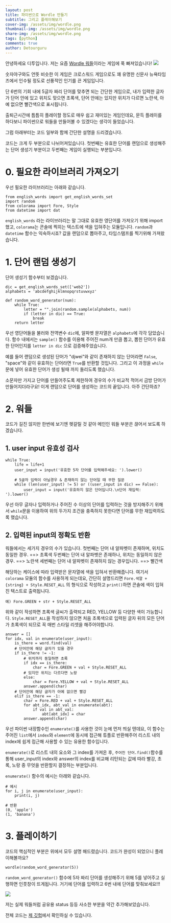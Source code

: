 ```yaml
---
layout: post
title: 파이썬으로 Wordle 만들기
subtitle: 그리고 플레이해보기
cover-img: /assets/img/wordle.png
thumbnail-img: /assets/img/wordle.png
share-img: /assets/img/wordle.png
tags: [python]
comments: true
author: Detourguru
---
```


안녕하세요 디투입니다.
저는 요즘 [Wordle 워들](https://www.powerlanguage.co.uk/wordle/)이라는 게임에 푹 빠져있습니다!
![](/assets/img/wordle.png)

숫자야구와도 언뜻 비슷한 이 게임은 크로스워드 게임으로도 꽤 유명한 신문사 뉴욕타임즈에서 인수될 정도로 선풍적인 인기를 끈 게임입니다.

단 6번의 기회 내에 5글자 짜리 단어를 맞추면 되는 간단한 게임으로, 내가 입력한 글자가 단어 안에 있고 위치도 맞으면 초록색, 단어 안에는 있지만 위치가 다르면 노란색, 아예 없으면 빨간색으로 표시됩니다.

출퇴근시간에 틈틈히 플레이할 정도로 매우 쉽고 재미있는 게임인데요, 문득 플레이를 하다보니 파이썬으로 워들을 만들어볼 수 있겠다는 생각이 들었습니다.

그럼 아래부터는 코드 일부와 함께 간단한 설명을 드리겠습니다.

코드는 크게 두 부분으로 나뉘어져있습니다.
첫번째는 유효한 단어를 랜덤으로 생성해주는 단어 생성기 부분이고 두번째는 게임이 실행되는 부분입니다.

# 0. 필요한 라이브러리 가져오기

우선 필요한 라이브러리는 아래와 같습니다.
```
from english_words import get_english_words_set
import random
from colorama import Fore, Style
from datetime import dat
```
`english_words` 라는 라이브러리는 말 그대로 유효한 영단어를 가져오기 위해 import 했고,
`colorama`는 콘솔에 찍히는 텍스트에 색을 입혀주는 모듈입니다.
`random`과 `datetime` 함수는 익숙하시죠?
값을 랜덤으로 뽑아주고, 타임스탬프를 찍기위해 가져왔습니다.

# 1. 단어 랜덤 생성기
단어 생성기 함수부터 보겠습니다.

```
dic = get_english_words_set(['web2'])
alphabets = 'abcdefghijklmnopqrstuvwxyz'

def random_word_generator(num):
    while True:    
        letter = "".join(random.sample(alphabets, num))
        if (letter in dic) == True:
            break
    return letter
```

우선 영단어들을 불러와 전역변수 `dic`에, 알파벳 문자열은 `alphabets`에 각각 담았습니다.
함수 내에서는 `sample()` 함수를 이용해 주어진 num개 만큼 뽑고, 
뽑힌 단어가 유효한 단어인지를 `letter in dic` 으로 검증해주었습니다.

예를 들어 랜덤으로 생성된 단어가 "djwei"와 같이 존재하지 않는 단어라면 `False`,
"space"와 같이 유효하는 단어라면 `True`를 반환할 것입니다.
그리고 이 과정을 `while`문에 넣어 유효한 단어가 생성 될때 까지 돌리도록 했습니다.

소문자만 가지고 단어를 만들어주도록 제한하여 경우의 수가 비교적 적어서 금방 단어가 만들어지더라구요!
이게 랜덤으로 단어를 생성하는 코드의 끝입니다. 아주 간단하죠?


# 2. 워들

코드가 길진 않지만 한번에 보기엔 헷갈릴 것 같아 메인인 워들 부분은 끊어서 보도록 하겠습니다.

## 1. user input 유효성 검사
```
while True:
    life = life+1
    user_input = input('유효한 5자 단어를 입력해주세요: ').lower()
    
    # 5글자 입력이 아닐경우 & 존재하지 않는 단어일 때 무한 질문
    while (len(user_input) != 5) or ((user_input in dic) == False):
        user_input = input('유효하지 않은 단어입니다.\n단어 재입력: ').lower()
```
우선 아무 글자나 입력하거나 주어진 수 이상의 단어를 입력하는 것을 방지해주기 위해서
`while`문을 이용하여 위의 두가지 조건을 충족하지 못한다면 단어를 무한 재입력하도록 했습니다.

## 2. 입력된 input의 정확도 반환
워들에서는 세가지 경우의 수가 있습니다.
첫번째는 단어 내 알파벳이 존재하며, 위치도 동일한 경우. ==> 초록색
두번째는 단어 내 알파벳은 존재하나, 위치는 동일하지 않은 경우. ==> 노란색
세번째는 단어 내 알파벳이 존재하지 않는 경우입니다. ==> 빨간색

해당하는 케이스에 따라 입력받은 문자열에 색을 입혀서 반환해줍니다.
여기서 `colorama` 모듈의 함수를 사용하게 되는데요,
간단히 설명드리면  `Fore.색깔 + {string} + Style.RESET_ALL` 의 형식으로 작성하고 `print()`하면 콘솔에 색이 입혀진 텍스트로 출력됩니다.

`예) Fore.GREEN + str + Style.RESET_ALL `

위와 같이 작성하면 초록색 글씨가 출력되고 RED, YELLOW 등 다양한 색이 가능합니다.
`Style.RESET_ALL`을 작성하지 않으면 처음 초록색으로 입력된 글자 뒤의 모든 단어가 초록색이 되므로 꼭 매번 스타일 리셋을 해주어야합니다.
```
answer = []
for idx, val in enumerate(user_input):
    is_there = word.find(val)
    # 단어안에 해당 글자가 있을 경우
    if is_there != -1:
        # 위치까지 동일하면 초록
        if idx == is_there:
            char = Fore.GREEN + val + Style.RESET_ALL
        # 있지만 위치는 다르다면 노랑
        else:
            char = Fore.YELLOW + val + Style.RESET_ALL
        answer.append(char)
    # 단어안에 해당 글자가 아예 없으면 빨강
    elif is_there == -1:
        char = Fore.RED + val + Style.RESET_ALL
        for abt_idx, abt_val in enumerate(abt):
            if val in abt_val:
                abt[abt_idx] = char
        answer.append(char)
```
우선 파이썬 내장함수인 `enumerate()`를 사용한 것이 눈에 먼저 띄실 텐데요,
이 함수는 주어진 `list`에서 `index`와 `element`에 동시에 접근해 튜플로 반환해주어 리스트 내의 index에 쉽게 접근해 사용할 수 있는 유용한 함수입니다.

`enumerate()`로 리스트 내의 요소와 그 index를 가져온 후, `주어진 단어.find()`함수를 통해 user_input의 index와 answer의 index를 비교해 리턴되는 값에 따라 빨강, 초록, 노랑 중 무엇을 반환할지 결정하는 부분입니다.

`enumerate()` 함수의 예시는 아래와 같습니다.

```
# 예시
for i, j in enumerate(user_input):
    print(i, j)

# 반환
(0, 'apple')
(1, 'banana')
```

# 3. 플레이하기
코드의 핵심적인 부분은 위에서 모두 설명 해드렸습니다.
코드가 완성이 되었으니 플레이해볼까요?

```
wordle(random_word_generator(5))
```
`random_word_generator()` 함수에 5자 짜리 단어를 생성해주기 위해 5를 넣어주고 실행하면 인풋창이 뜨게됩니다.
거기에 단어를 입력하고 6번 내에 단어를 맞춰보세요!!!

![](/assets/img/wordle-play.png)


저는 실제 워들처럼 공유용 status 등등 사소한 부분을 약간 추가해보았습니다.

전체 코드는 [제 깃헙](https://github.com/detourguru/python-scripts/tree/main/Wordle)에서 확인하실 수 있습니다.
